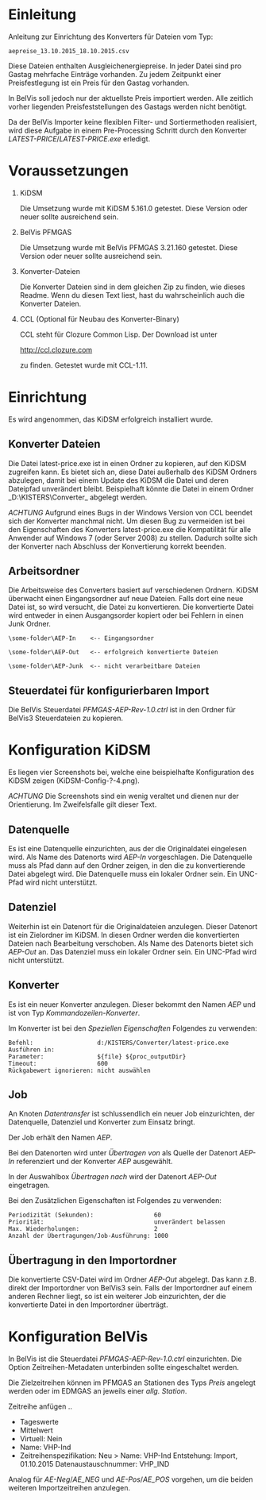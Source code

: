 # Einleitung

Anleitung zur Einrichtung des Konverters für Dateien vom Typ:

    aepreise_13.10.2015_18.10.2015.csv

Diese Dateien enthalten Ausgleichenergiepreise.  In jeder Datei sind pro Gastag mehrfache Einträge vorhanden.  Zu jedem Zeitpunkt einer Preisfestlegung ist ein Preis für den Gastag vorhanden.

In BelVis soll jedoch nur der aktuellste Preis importiert werden. Alle zeitlich vorher liegenden Preisfeststellungen des Gastags werden nicht benötigt.

Da der BelVis Importer keine flexiblen Filter- und Sortiermethoden realisiert, wird diese Aufgabe in einem Pre-Processing Schritt durch den Konverter _LATEST-PRICE_/_LATEST-PRICE.exe_ erledigt.



# Voraussetzungen

1. KiDSM

   Die Umsetzung wurde mit KiDSM 5.161.0 getestet.  Diese Version oder neuer sollte ausreichend sein.

2. BelVis PFMGAS
   
   Die Umsetzung wurde mit BelVis PFMGAS 3.21.160 getestet.  Diese Version oder neuer sollte ausreichend sein.

3. Konverter-Dateien
   
   Die Konverter Dateien sind in dem gleichen Zip zu finden, wie dieses Readme.  Wenn du diesen Text liest, hast du wahrscheinlich
   auch die Konverter Dateien.

4. CCL (Optional für Neubau des Konverter-Binary)
   
   CCL steht für Clozure Common Lisp.  Der Download ist unter

   http://ccl.clozure.com
   
   zu finden.  Getestet wurde mit CCL-1.11.



# Einrichtung

Es wird angenommen, das KiDSM erfolgreich installiert wurde.


## Konverter Dateien

Die Datei latest-price.exe ist in einen Ordner zu kopieren, auf den KiDSM zugreifen kann.  Es bietet sich an, diese Datei außerhalb des KiDSM Ordners abzulegen, damit bei einem Update des KiDSM die Datei und deren Dateipfad unverändert bleibt.  Beispielhaft könnte die Datei in einem Ordner _D:\KISTERS\Converter\_ abgelegt werden.

*ACHTUNG* 
Aufgrund eines Bugs in der Windows Version von CCL beendet sich der Konverter manchmal nicht.  Um diesen Bug zu vermeiden ist bei den Eigenschaften des Konverters latest-price.exe die Kompatilität für alle Anwender auf Windows 7 (oder Server 2008) zu stellen.  Dadurch sollte sich der Konverter nach Abschluss der Konvertierung korrekt beenden.


## Arbeitsordner

Die Arbeitsweise des Converters basiert auf verschiedenen Ordnern.  KiDSM überwacht einen Eingangsordner auf neue Dateien.  Falls dort eine neue Datei ist, so wird versucht, die Datei zu konvertieren.  Die konvertierte Datei wird entweder in einen Ausgangsorder kopiert oder bei Fehlern in einen Junk Ordner.

    \some-folder\AEP-In    <-- Eingangsordner
  
    \some-folder\AEP-Out   <-- erfolgreich konvertierte Dateien

    \some-folder\AEP-Junk  <-- nicht verarbeitbare Dateien  


## Steuerdatei für konfigurierbaren Import

Die BelVis Steuerdatei _PFMGAS-AEP-Rev-1.0.ctrl_ ist in den Ordner für BelVis3 Steuerdateien zu kopieren.



# Konfiguration KiDSM

Es liegen vier Screenshots bei, welche eine beispielhafte Konfiguration des KiDSM zeigen (KiDSM-Config-?-4.png).

*ACHTUNG* Die Screenshots sind ein wenig veraltet und dienen nur der Orientierung.  Im Zweifelsfalle gilt dieser Text.


## Datenquelle

Es ist eine Datenquelle einzurichten, aus der die Originaldatei eingelesen wird.  Als Name des Datenorts wird _AEP-In_ vorgeschlagen.  Die Datenquelle muss als Pfad dann auf den Ordner zeigen, in den die zu konvertierende Datei abgelegt wird.  Die Datenquelle muss ein lokaler Ordner sein.  Ein UNC-Pfad wird nicht unterstützt.


## Datenziel

Weiterhin ist ein Datenort für die Originaldateien anzulegen.  Dieser Datenort ist ein Zielordner im KiDSM.  In diesen Ordner werden die konvertierten Dateien nach Bearbeitung verschoben.  Als Name des Datenorts bietet sich _AEP-Out_ an.  Das Datenziel muss ein lokaler Ordner sein.  Ein UNC-Pfad wird nicht unterstützt.


## Konverter
Es ist ein neuer Konverter anzulegen.  Dieser bekommt den Namen _AEP_ und ist von Typ _Kommandozeilen-Konverter_.

Im Konverter ist bei den _Speziellen Eigenschaften_ Folgendes zu verwenden:

    Befehl:                  d:/KISTERS/Converter/latest-price.exe
    Ausführen in:
    Parameter:               ${file} ${proc_outputDir}
    Timeout:                 600
    Rückgabewert ignorieren: nicht auswählen


## Job

An Knoten _Datentransfer_ ist schlussendlich ein neuer Job einzurichten, der Datenquelle, Datenziel und Konverter zum Einsatz bringt. 

Der Job erhält den Namen _AEP_.

Bei den Datenorten wird unter _Übertragen von_ als Quelle der Datenort _AEP-In_ referenziert und der Konverter _AEP_ ausgewählt.

In der Auswahlbox _Übertragen nach_ wird der Datenort _AEP-Out_ eingetragen.

Bei den Zusätzlichen Eigenschaften ist Folgendes zu verwenden:

    Periodizität (Sekunden):                 60
    Priorität:                               unverändert belassen
    Max. Wiederholungen:                     2
    Anzahl der Übertragungen/Job-Ausführung: 1000


## Übertragung in den Importordner

Die konvertierte CSV-Datei wird im Ordner _AEP-Out_ abgelegt.  Das kann z.B. direkt der Importordner von BelVis3 sein.  Falls der Importordner auf einem anderen Rechner liegt, so ist ein weiterer Job einzurichten, der die konvertierte Datei in den Importordner überträgt.

# Konfiguration BelVis

In BelVis ist die Steuerdatei _PFMGAS-AEP-Rev-1.0.ctrl_ einzurichten.  Die Option Zeitreihen-Metadaten unterbinden sollte eingeschaltet werden.

Die Zielzeitreihen können im PFMGAS an Stationen des Typs _Preis_ angelegt werden oder im EDMGAS an jeweils einer _allg. Station_.

Zeitreihe anfügen ..
- Tageswerte
- Mittelwert
- Virtuell: Nein
- Name: VHP-Ind
- Zeitreihenspezifikation: Neu > Name: VHP-Ind
Entstehung: Import, 01.10.2015
Datenaustauschnummer: VHP_IND

Analog für _AE-Neg_/_AE\_NEG_ und _AE-Pos_/_AE\_POS_ vorgehen, um die beiden weiteren Importzeitreihen anzulegen.

